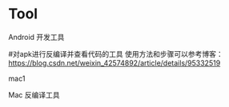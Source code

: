 # Tool
Android 开发工具

#对apk进行反编译并查看代码的工具
使用方法和步骤可以参考博客：https://blog.csdn.net/weixin_42574892/article/details/95332519 


mac1

Mac 反编译工具
